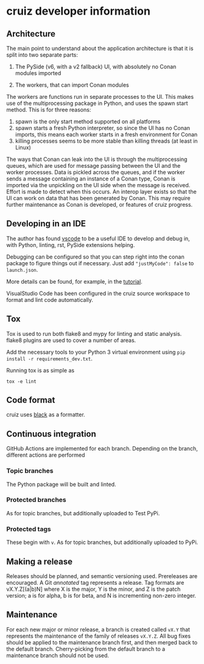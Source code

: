 # cruiz developer information

## Architecture
The main point to understand about the application architecture is that it is split into two separate parts:

1. The PySide (v6, with a v2 fallback) UI, with absolutely no Conan modules imported

2. The workers, that can import Conan modules

The workers are functions run in separate processes to the UI. This makes use of the multiprocessing package in Python, and uses the spawn start method. This is for three reasons:

1. spawn is the only start method supported on all platforms
2. spawn starts a fresh Python interpreter, so since the UI has no Conan imports, this means each worker starts in a fresh environment for Conan
3. killing processes seems to be more stable than killing threads (at least in Linux)

The ways that Conan can leak into the UI is through the multiprocessing queues, which are used for message passing between the UI and the worker processes. Data is pickled across the queues, and if the worker sends a message containing an instance of a Conan type, Conan is imported via the unpickling on the UI side when the message is received. Effort is made to detect when this occurs. An interop layer exists so that the UI can work on data that has been generated by Conan. This may require further maintenance as Conan is developed, or features of cruiz progress.

## Developing in an IDE
The author has found [vscode](https://code.visualstudio.com/) to be a useful IDE to develop and debug in, with Python, linting, rst, PySide extensions helping.

Debugging can be configured so that you can step right into the conan package to figure things out if necessary. Just add `"justMyCode": false` to `launch.json`.

More details can be found, for example, in the [tutorial](https://code.visualstudio.com/docs/python/python-tutorial).

VisualStudio Code has been configured in the cruiz source workspace to format and lint code automatically.

## Tox
Tox is used to run both flake8 and mypy for linting and static analysis. flake8 plugins are used to cover a number of areas.

Add the necessary tools to your Python 3 virtual environment using `pip install -r requirements_dev.txt`.

Running tox is as simple as
```
tox -e lint
```

## Code format
cruiz uses [black](https://pypi.org/project/black/) as a formatter.

## Continuous integration
GitHub Actions are implemented for each branch. Depending on the branch, different actions are performed
### Topic branches
The Python package will be built and linted.
### Protected branches
As for topic branches, but additionally uploaded to Test PyPi.
### Protected tags
These begin with `v`. As for topic branches, but additionally uploaded to PyPi.

## Making a release
Releases should be planned, and semantic versioning used. Prereleases are encouraged. A Git _annotated_ tag represents a release. Tag formats are vX.Y.Z[(a|b)N] where X is the major, Y is the minor, and Z is the patch version; a is for alpha, b is for beta, and N is incrementing non-zero integer.

## Maintenance
For each new major or minor release, a branch is created called `vX.Y` that represents the maintenance of the family of releases `vX.Y.Z`. All bug fixes should be applied to the maintenance branch first, and then merged back to the default branch. Cherry-picking from the default branch to a maintenance branch should not be used.
